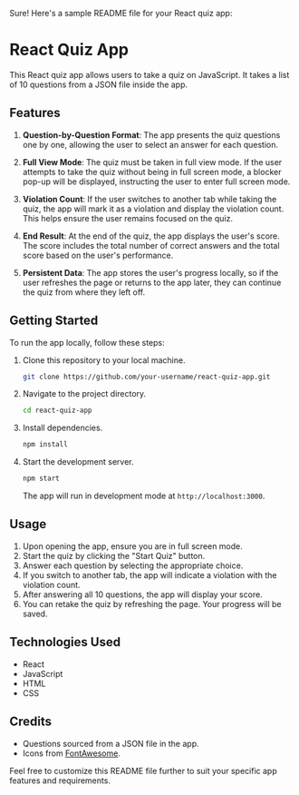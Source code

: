 Sure! Here's a sample README file for your React quiz app:

# React Quiz App

This React quiz app allows users to take a quiz on JavaScript. It takes a list of 10 questions from a JSON file inside the app.

## Features

1. **Question-by-Question Format**: The app presents the quiz questions one by one, allowing the user to select an answer for each question.

2. **Full View Mode**: The quiz must be taken in full view mode. If the user attempts to take the quiz without being in full screen mode, a blocker pop-up will be displayed, instructing the user to enter full screen mode.

3. **Violation Count**: If the user switches to another tab while taking the quiz, the app will mark it as a violation and display the violation count. This helps ensure the user remains focused on the quiz.

4. **End Result**: At the end of the quiz, the app displays the user's score. The score includes the total number of correct answers and the total score based on the user's performance.

5. **Persistent Data**: The app stores the user's progress locally, so if the user refreshes the page or returns to the app later, they can continue the quiz from where they left off.

## Getting Started

To run the app locally, follow these steps:

1. Clone this repository to your local machine.
   ```bash
   git clone https://github.com/your-username/react-quiz-app.git
   ```
2. Navigate to the project directory.
   ```bash
   cd react-quiz-app
   ```
3. Install dependencies.
   ```bash
   npm install
   ```
4. Start the development server.
   ```bash
   npm start
   ```
   The app will run in development mode at `http://localhost:3000`.

## Usage

1. Upon opening the app, ensure you are in full screen mode.
2. Start the quiz by clicking the "Start Quiz" button.
3. Answer each question by selecting the appropriate choice.
4. If you switch to another tab, the app will indicate a violation with the violation count.
5. After answering all 10 questions, the app will display your score.
6. You can retake the quiz by refreshing the page. Your progress will be saved.

## Technologies Used

- React
- JavaScript
- HTML
- CSS

## Credits

- Questions sourced from a JSON file in the app.
- Icons from [FontAwesome](https://fontawesome.com/).

Feel free to customize this README file further to suit your specific app features and requirements.
